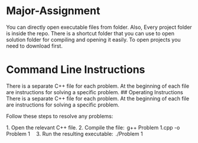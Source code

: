 # Major-Assignment
You can directly open executable files from folder. 
Also,
Every project folder is inside the repo. There is a shortcut folder that you can use to open solution folder for compiling and opening it easily. To open projects you need to download first.


# Command Line Instructions
There is a separate C++ file for each problem. At the beginning of each file are instructions for solving a specific problem. ## Operating Instructions There is a separate C++ file for each problem. At the beginning of each file are instructions for solving a specific problem.

Follow these steps to resolve any problems:  

1.⁠ ⁠Open the relevant C++ file. 
2.⁠ ⁠Compile the file: ⁠ g++ Problem 1.cpp -o Problem 1  
3.⁠ ⁠Run the resulting executable: ⁠ ./Problem 1 
